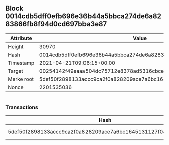 ## Block 0014cdb5dff0efb696e36b44a5bbca274de6a8283866fb8f94d0cd697bba3e87

Attribute | Value
--- | ---
Height | 30970
Hash | 0014cdb5dff0efb696e36b44a5bbca274de6a8283866fb8f94d0cd697bba3e87
Timestamp | 2021-04-21T09:06:15+00:00
Target | 00254142f49eaaa504dc75712e8378ad5316cbcead634704b3734b6271167cc4
Merke root | 5def50f2898133accc9ca2f0a828209ace7a6bc1645131127f04f89fb815083e
Nonce | 2201535036

```

```

### Transactions

Hash | Amount
--- | ---
[5def50f2898133accc9ca2f0a828209ace7a6bc1645131127f04f89fb815083e](5def50f2898133accc9ca2f0a828209ace7a6bc1645131127f04f89fb815083e.md) | 10.00000000 SKEPTI 
